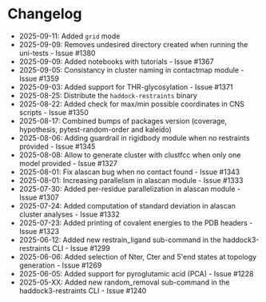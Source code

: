 # Changelog

- 2025-09-11: Added `grid` mode
- 2025-09-09: Removes undesired directory created when running the uni-tests - Issue #1380
- 2025-09-09: Added notebooks with tutorials - Issue #1367
- 2025-09-05: Consistancy in cluster naming in contactmap module - Issue #1359
- 2025-09-03: Added support for THR-glycosylation - Issue #1371
- 2025-08-25: Distribute the `haddock-restraints` binary
- 2025-08-22: Added check for max/min possible coordinates in CNS scripts - Issue #1350
- 2025-08-17: Combined bumps of packages version (coverage, hypothesis, pytest-random-order and kaleido)
- 2025-08-06: Adding guardrail in rigidbody module when no restraints provided - Issue #1345
- 2025-08-08: Allow to generate cluster with clustfcc when only one model provided - Issue #1327
- 2025-08-01: Fix alascan bug when no contact found - Issue #1343
- 2025-08-01: Increasing parallelism in alascan module - Issue #1333
- 2025-07-30: Added per-residue parallelization in alascan module - Issue #1307
- 2025-07-24: Added computation of standard deviation in alascan cluster analyses - Issue #1332
- 2025-07-23: Added printing of covalent energies to the PDB headers - Issue #1323
- 2025-06-12: Added new restrain_ligand sub-command in the haddock3-restraints CLI - Issue #1299
- 2025-06-06: Added selection of Nter, Cter and 5'end states at topology generation - Issue #1269
- 2025-06-05: Added support for pyroglutamic acid (PCA) - Issue #1228
- 2025-05-XX: Added new random_removal sub-command in the haddock3-restraints CLI - Issue #1240
